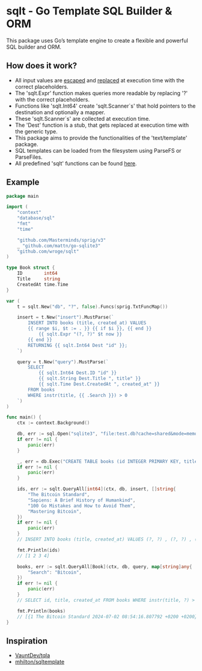 # sqlt - Go Template SQL Builder & ORM

This package uses Go’s template engine to create a flexible and powerful SQL builder and ORM.

## How does it work?

- All input values are [escaped](https://github.com/wroge/sqlt/blob/main/escape.go) and [replaced](https://github.com/wroge/sqlt/blob/main/run.go) at execution time with the correct placeholders.
- The 'sqlt.Expr' function makes queries more readable by replacing '?' with the correct placeholders.
- Functions like 'sqlt.Int64' create 'sqlt.Scanner`s' that hold pointers to the destination and optionally a mapper.
- These 'sqlt.Scanner`s' are collected at execution time.
- The 'Dest' function is a stub, that gets replaced at execution time with the generic type.
- This package aims to provide the functionalities of the 'text/template' package.
- SQL templates can be loaded from the filesystem using ParseFS or ParseFiles.
- All predefined 'sqlt' functions can be found [here](https://github.com/wroge/sqlt/blob/main/namespace.go).

## Example

```go
package main

import (
	"context"
	"database/sql"
	"fmt"
	"time"

	"github.com/Masterminds/sprig/v3"
	_ "github.com/mattn/go-sqlite3"
	"github.com/wroge/sqlt"
)

type Book struct {
	ID        int64
	Title     string
	CreatedAt time.Time
}

var (
	t = sqlt.New("db", "?", false).Funcs(sprig.TxtFuncMap())

	insert = t.New("insert").MustParse(`
		INSERT INTO books (title, created_at) VALUES
		{{ range $i, $t := . }} {{ if $i }}, {{ end }}
			{{ sqlt.Expr "(?, ?)" $t now }}
		{{ end }}
		RETURNING {{ sqlt.Int64 Dest "id" }};
	`)

	query = t.New("query").MustParse(`
		SELECT
			{{ sqlt.Int64 Dest.ID "id" }}
			{{ sqlt.String Dest.Title ", title" }}
			{{ sqlt.Time Dest.CreatedAt ", created_at" }}
		FROM books
		WHERE instr(title, {{ .Search }}) > 0
	`)
)

func main() {
	ctx := context.Background()

	db, err := sql.Open("sqlite3", "file:test.db?cache=shared&mode=memory")
	if err != nil {
		panic(err)
	}

	_, err = db.Exec("CREATE TABLE books (id INTEGER PRIMARY KEY, title TEXT, created_at DATE)")
	if err != nil {
		panic(err)
	}

	ids, err := sqlt.QueryAll[int64](ctx, db, insert, []string{
		"The Bitcoin Standard",
		"Sapiens: A Brief History of Humankind",
		"100 Go Mistakes and How to Avoid Them",
		"Mastering Bitcoin",
	})
	if err != nil {
		panic(err)
	}
	// INSERT INTO books (title, created_at) VALUES (?, ?) , (?, ?) , (?, ?) , (?, ?) RETURNING id;

	fmt.Println(ids)
	// [1 2 3 4]

	books, err := sqlt.QueryAll[Book](ctx, db, query, map[string]any{
		"Search": "Bitcoin",
	})
	if err != nil {
		panic(err)
	}
	// SELECT id, title, created_at FROM books WHERE instr(title, ?) > 0

	fmt.Println(books)
	// [{1 The Bitcoin Standard 2024-07-02 08:54:16.807792 +0200 +0200} {4 Mastering Bitcoin 2024-07-02 08:54:16.807853 +0200 +0200}]
}
```

## Inspiration

- [VauntDev/tqla](https://github.com/VauntDev/tqla)
- [mhilton/sqltemplate](https://github.com/mhilton/sqltemplate)
